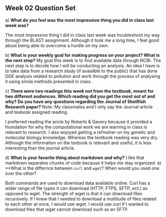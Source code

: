 ## Week 02 Question Set

a)  **What do you feel was the most impressive thing you did in class last week was?**

The most impressive thing I did in class last week was troubleshoot my way through the BLAST assignment. Although it took me a long time, I feel good about being able to overcome a hurdle on my own.


b)  **What is your weekly goal for making progress on your project? What is the next step?**
My goal this week is to find available data through NCBI. The next step is to decide how I will be conducting an analysis. An idea I have is to take data from a research study (if avaialble to the public) that has done DGE analysis related to pollution and work through the process of analysing it using simila methods presented in class. 

c)  **There were two readings this week not from the textbook, meant for two different audiences. Which reading did you get the most out of and why? Do you have any questions regarding the Journal of Shellfish Research paper?**
Note: My classmates and I only say the Journal article and texbook assigned reading. 

I preferred reading the aricle by Roberts & Gavery because it provided a foundation for why the computational work we are learning in class is relevant to research. I also enjoyed getting a refresher on my genetic and molecular biology knowledge. Whereas the textbook reading was very dry. Although the information on the texbook is relevant and useful, it is less interesting than the journal article. 

d)  **What is your favorite thing about markdown and why?**
I like that markdown separates chunks of code because it helps me stay organized. 
e) **What is the differnce between `curl` and `wget`? When would you used one over the other?

Both commands are used to download data available online. Curl has a wider range of file types it can download (HTTP, FTPS, SFTP, ect.) as opposed to wget. The strength of wget is that it can download files recursively. If I knew that I needed to download a multitude of files related to each other at once, I would use wget. I would use curl if I wanted to download files that wget cannot download such as an SFTP. 